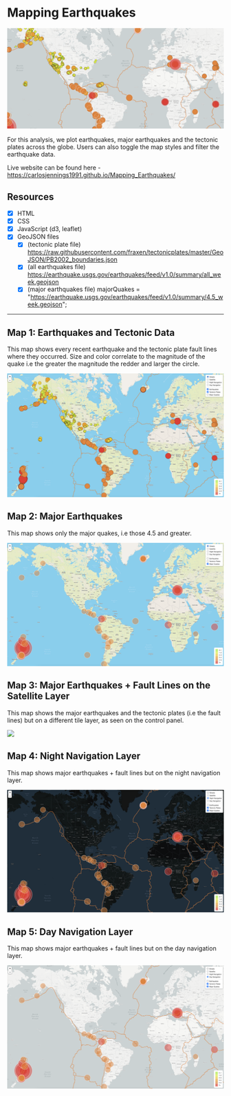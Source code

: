 # Mapping Earthquakes

<img src="https://github.com/carlosjennings1991/Mapping_Earthquakes/blob/main/map%20screenshot.png">

For this analysis, we plot earthquakes, major earthquakes and the tectonic plates across the globe. Users can also toggle the map styles and filter the earthquake data. 

Live website can be found here - https://carlosjennings1991.github.io/Mapping_Earthquakes/

## Resources
- [x] HTML
- [x] CSS
- [x] JavaScript (d3, leaflet)
- [x] GeoJSON files 
  - [x] (tectonic plate file) https://raw.githubusercontent.com/fraxen/tectonicplates/master/GeoJSON/PB2002_boundaries.json
  - [x] (all earthquakes file) https://earthquake.usgs.gov/earthquakes/feed/v1.0/summary/all_week.geojson
  - [x] (major earthquakes file) majorQuakes = "https://earthquake.usgs.gov/earthquakes/feed/v1.0/summary/4.5_week.geojson";

___

## Map 1: Earthquakes and Tectonic Data

This map shows every recent earthquake and the tectonic plate fault lines where they occurred. Size and color correlate to the magnitude of the quake i.e the greater the magnitude the redder and larger the circle. 

<img src="https://github.com/carlosjennings1991/Mapping_Earthquakes/blob/main/map1.png">

<br>

## Map 2: Major Earthquakes

This map shows only the major quakes, i.e those 4.5 and greater. 

<img src="https://github.com/carlosjennings1991/Mapping_Earthquakes/blob/main/map2.png">

<br>

## Map 3: Major Earthquakes + Fault Lines on the Satellite Layer

This map shows the major earthquakes and the tectonic plates (i.e the fault lines) but on a different tile layer, as seen on the control panel. 

<img src="https://github.com/carlosjennings1991/Mapping_Earthquakes/blob/main/map3.png">

<br>

## Map 4: Night Navigation Layer

This map shows major earthquakes + fault lines but on the night navigation layer. 

<img src="https://github.com/carlosjennings1991/Mapping_Earthquakes/blob/main/map3_5.png">

<br>

## Map 5: Day Navigation Layer

This map shows major earthquakes + fault lines but on the day navigation layer. 

<img src="https://github.com/carlosjennings1991/Mapping_Earthquakes/blob/main/map4.png">
